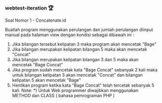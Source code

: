 ### webtest-iteration 🏆

Soal Nomor 1 - Concatenate.id

Buatlah program menggunakan perulangan dan jumlah perulangan diinput manual pada halaman view dengan kondisi sebagai dibawah ini  :
1. Jika bilangan tersebut kelipatan 3 maka program akan mencetak "Bage"
2. Jika bilangan merupakan kelipatan bilangan 5 maka akan mencetak "Concat"
3. Jika bilangan merupakan kelipatan bilangan 3 dan 5 maka akan mencetak "Bage Concat"
4. Jika program sudah mencetak kata "Bage Concat" sebanyak 2 kali maka untuk bilangan kelipatan 3 akan mencetak "Concat" dan bilangan kelipatan 5 akan mencetak "Bage" 
5. Hentikan program ketika kata "Bage Concat" telah tercetak sebanyak 5 kali.
Note:
*) Untuk Web programmer diwajibkan menggunakan METHOD dan CLASS ( bahasa pemrograman PHP )
